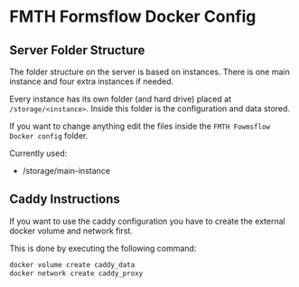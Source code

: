 # FMTH Formsflow Docker Config

## Server Folder Structure

The folder structure on the server is based on instances. There is one main instance and four extra instances if needed.

Every instance has its own folder (and hard drive) placed at `/storage/<instance>`. Inside this folder is the configuration and data stored.

If you want to change anything edit the files inside the `FMTH Fowmsflow Docker config` folder.

Currently used:
- /storage/main-instance


## Caddy Instructions

If you want to use the caddy configuration you have to create the external docker volume and network first.

This is done by executing the following command:

```bash
docker volume create caddy_data
docker network create caddy_proxy
```
